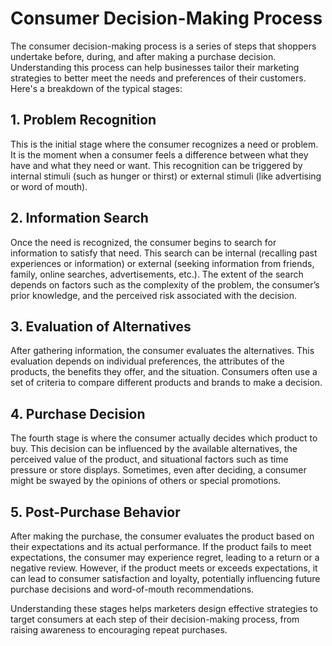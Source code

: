 # Consumer Decision-Making Process

The consumer decision-making process is a series of steps that shoppers undertake before, during, and after making a purchase decision. Understanding this process can help businesses tailor their marketing strategies to better meet the needs and preferences of their customers. Here's a breakdown of the typical stages:

## 1. Problem Recognition
This is the initial stage where the consumer recognizes a need or problem. It is the moment when a consumer feels a difference between what they have and what they need or want. This recognition can be triggered by internal stimuli (such as hunger or thirst) or external stimuli (like advertising or word of mouth).

## 2. Information Search
Once the need is recognized, the consumer begins to search for information to satisfy that need. This search can be internal (recalling past experiences or information) or external (seeking information from friends, family, online searches, advertisements, etc.). The extent of the search depends on factors such as the complexity of the problem, the consumer’s prior knowledge, and the perceived risk associated with the decision.

## 3. Evaluation of Alternatives
After gathering information, the consumer evaluates the alternatives. This evaluation depends on individual preferences, the attributes of the products, the benefits they offer, and the situation. Consumers often use a set of criteria to compare different products and brands to make a decision.

## 4. Purchase Decision
The fourth stage is where the consumer actually decides which product to buy. This decision can be influenced by the available alternatives, the perceived value of the product, and situational factors such as time pressure or store displays. Sometimes, even after deciding, a consumer might be swayed by the opinions of others or special promotions.

## 5. Post-Purchase Behavior
After making the purchase, the consumer evaluates the product based on their expectations and its actual performance. If the product fails to meet expectations, the consumer may experience regret, leading to a return or a negative review. However, if the product meets or exceeds expectations, it can lead to consumer satisfaction and loyalty, potentially influencing future purchase decisions and word-of-mouth recommendations.

Understanding these stages helps marketers design effective strategies to target consumers at each step of their decision-making process, from raising awareness to encouraging repeat purchases.
